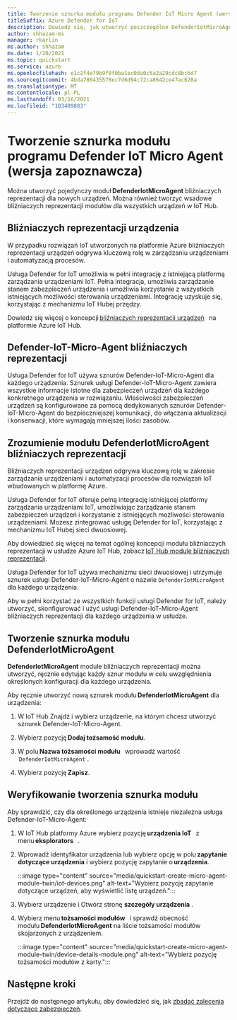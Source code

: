 ```yaml
---
title: Tworzenie sznurka modułu programu Defender IoT Micro Agent (wersja zapoznawcza)
titleSuffix: Azure Defender for IoT
description: Dowiedz się, jak utworzyć poszczególne DefenderIotMicroAgent modułów bliźniaczych reprezentacji dla nowych urządzeń.
author: shhazam-ms
manager: rkarlin
ms.author: shhazam
ms.date: 1/20/2021
ms.topic: quickstart
ms.service: azure
ms.openlocfilehash: e1c2f4e79b9f0f0ba1ec0da0c5a2a29cdc8bc6d7
ms.sourcegitcommit: 4bda786435578ec7d6d94c72ca8642ce47ac628a
ms.translationtype: MT
ms.contentlocale: pl-PL
ms.lasthandoff: 03/16/2021
ms.locfileid: "103489883"
---
```

# <a name="create-a-defender-iot-micro-agent-module-twin-preview"></a>Tworzenie sznurka modułu programu Defender IoT Micro Agent (wersja zapoznawcza)

Można utworzyć pojedynczy moduł **DefenderIotMicroAgent** bliźniaczych reprezentacji dla nowych urządzeń. Można również tworzyć wsadowe bliźniaczych reprezentacji modułów dla wszystkich urządzeń w IoT Hub. 

## <a name="device-twins"></a>Bliźniaczych reprezentacji urządzenia 

W przypadku rozwiązań IoT utworzonych na platformie Azure bliźniaczych reprezentacji urządzeń odgrywa kluczową rolę w zarządzaniu urządzeniami i automatyzacją procesów. 

Usługa Defender for IoT umożliwia w pełni integrację z istniejącą platformą zarządzania urządzeniami IoT. Pełna integracja, umożliwia zarządzanie stanem zabezpieczeń urządzenia i umożliwia korzystanie z wszystkich istniejących możliwości sterowania urządzeniami. Integrację uzyskuje się, korzystając z mechanizmu IoT Hubej przędzy. 

Dowiedz się więcej o koncepcji [bliźniaczych reprezentacji urządzeń](../iot-hub/iot-hub-devguide-device-twins.md)   na platformie Azure IoT Hub. 

## <a name="defender-iot-micro-agent-twins"></a>Defender-IoT-Micro-Agent bliźniaczych reprezentacji 

Usługa Defender for IoT używa sznurów Defender-IoT-Micro-Agent dla każdego urządzenia. Sznurek usługi Defender-IoT-Micro-Agent zawiera wszystkie informacje istotne dla zabezpieczeń urządzeń dla każdego konkretnego urządzenia w rozwiązaniu. Właściwości zabezpieczeń urządzeń są konfigurowane za pomocą dedykowanych sznurów Defender-IoT-Micro-Agent do bezpieczniejszej komunikacji, do włączania aktualizacji i konserwacji, które wymagają mniejszej ilości zasobów. 

## <a name="understanding-defenderiotmicroagent-module-twins"></a>Zrozumienie modułu DefenderIotMicroAgent bliźniaczych reprezentacji 

Bliźniaczych reprezentacji urządzeń odgrywa kluczową rolę w zakresie zarządzania urządzeniami i automatyzacji procesów dla rozwiązań IoT wbudowanych w platformę Azure.

Usługa Defender for IoT oferuje pełną integrację istniejącej platformy zarządzania urządzeniami IoT, umożliwiając zarządzanie stanem zabezpieczeń urządzeń i korzystanie z istniejących możliwości sterowania urządzeniami. Możesz zintegrować usługę Defender for IoT, korzystając z mechanizmu IoT Hubej sieci dwuosiowej.  

Aby dowiedzieć się więcej na temat ogólnej koncepcji modułu bliźniaczych reprezentacji w usłudze Azure IoT Hub, zobacz [IoT Hub module bliźniaczych reprezentacji](../iot-hub/iot-hub-devguide-module-twins.md).

Usługa Defender for IoT używa mechanizmu sieci dwuosiowej i utrzymuje sznurek usługi Defender-IoT-Micro-Agent o nazwie `DefenderIotMicroAgent` dla każdego urządzenia. 

Aby w pełni korzystać ze wszystkich funkcji usługi Defender for IoT, należy utworzyć, skonfigurować i użyć usługi Defender-IoT-Micro-Agent bliźniaczych reprezentacji dla każdego urządzenia w usłudze. 

## <a name="create-defenderiotmicroagent-module-twin"></a>Tworzenie sznurka modułu DefenderIotMicroAgent 

**DefenderIotMicroAgent** module bliźniaczych reprezentacji można utworzyć, ręcznie edytując każdy sznur modułu w celu uwzględnienia określonych konfiguracji dla każdego urządzenia. 

Aby ręcznie utworzyć nową sznurek modułu **DefenderIotMicroAgent** dla urządzenia: 

1. W IoT Hub Znajdź i wybierz urządzenie, na którym chcesz utworzyć sznurek Defender-IoT-Micro-Agent. 

1. Wybierz pozycję **Dodaj tożsamość modułu**. 

1. W polu **Nazwa tożsamości modułu**   wprowadź wartość  `DefenderIotMicroAgent` . 

1. Wybierz pozycję **Zapisz**. 

## <a name="verify-the-creation-of-a-module-twin"></a>Weryfikowanie tworzenia sznurka modułu 

Aby sprawdzić, czy dla określonego urządzenia istnieje niezależna usługa Defender-IoT-Micro-Agent: 

1. W IoT Hub platformy Azure wybierz pozycję **urządzenia IoT**   z menu **eksplorators**   . 

1. Wprowadź identyfikator urządzenia lub wybierz opcję w polu **zapytanie dotyczące urządzenia** i wybierz pozycję zapytanie o **urządzenia**.  

    :::image type="content" source="media/quickstart-create-micro-agent-module-twin/iot-devices.png" alt-text="Wybierz pozycję zapytanie dotyczące urządzeń, aby wyświetlić listę urządzeń.":::

1. Wybierz urządzenie i Otwórz stronę **szczegóły urządzenia** . 

1. Wybierz menu **tożsamości modułów**   i sprawdź obecność modułu **DefenderIotMicroAgent** na liście tożsamości modułów skojarzonych z urządzeniem.  

    :::image type="content" source="media/quickstart-create-micro-agent-module-twin/device-details-module.png" alt-text="Wybierz pozycję tożsamości modułów z karty.":::

## <a name="next-steps"></a>Następne kroki 

Przejdź do następnego artykułu, aby dowiedzieć się, jak [zbadać zalecenia dotyczące zabezpieczeń](quickstart-investigate-security-recommendations.md).

